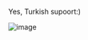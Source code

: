 Yes, Turkish supoort:)

![image](https://github.com/companyakis/flutter-bootcamp/assets/77589867/90534c00-913e-48fd-a0fd-8197eb5bc9ce)
